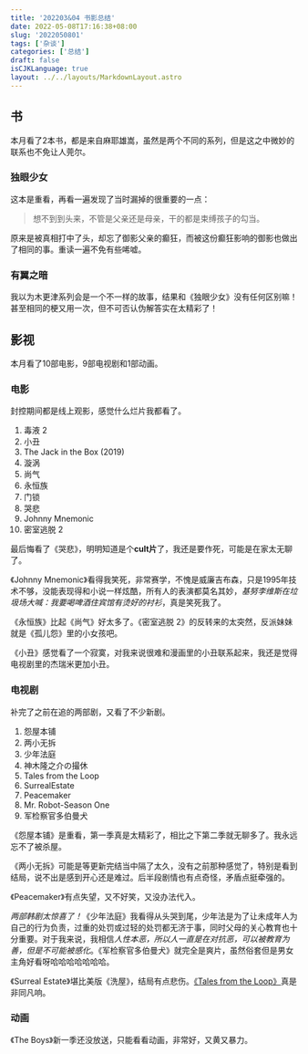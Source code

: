 ```yaml
---
title: '202203&04 书影总结'
date: 2022-05-08T17:16:38+08:00
slug: '2022050801'
tags: ['杂谈']
categories: ['总结']
draft: false
isCJKLanguage: true
layout: ../../layouts/MarkdownLayout.astro
---
```

## 书

本月看了2本书，都是来自麻耶雄嵩，虽然是两个不同的系列，但是这之中微妙的联系也不免让人莞尔。

### 独眼少女

这本是重看，再看一遍发现了当时漏掉的很重要的一点：
> 想不到到头来，不管是父亲还是母亲，干的都是束缚孩子的勾当。

原来是被真相打中了头，却忘了御影父亲的癫狂，而被这份癫狂影响的御影也做出了相同的事。重读一遍不免有些唏嘘。

### 有翼之暗

我以为木更津系列会是一个不一样的故事，结果和《独眼少女》没有任何区别嘛！甚至相同的梗又用一次，但不可否认伪解答实在太精彩了！

## 影视

本月看了10部电影，9部电视剧和1部动画。

### 电影

封控期间都是线上观影，感觉什么烂片我都看了。

1. 毒液 2
2. 小丑
3. The Jack in the Box (2019)
4. 漩涡
5. 尚气
6. 永恒族
7. 门锁
8. 哭悲
9. Johnny Mnemonic
10. 密室逃脱 2

最后悔看了《哭悲》，明明知道是个**cult片**了，我还是要作死，可能是在家太无聊了。

《Johnny Mnemonic》看得我笑死，非常赛学，不愧是威廉吉布森，只是1995年技术不够，没能表现得和小说一样炫酷，所有人的表演都莫名其妙，*基努李维斯在垃圾场大喊：我要喝啤酒住宾馆有烫好的衬衫*，真是笑死我了。

《永恒族》比起《尚气》好太多了。《密室逃脱 2》的反转来的太突然，反派妹妹就是《孤儿怨》里的小女孩吧。

《小丑》感觉看了一个寂寞，对我来说很难和漫画里的小丑联系起来，我还是觉得电视剧里的杰瑞米更加小丑。

### 电视剧

补完了之前在追的两部剧，又看了不少新剧。

1. 怨屋本铺
2. 两小无拆
3. 少年法庭
4. 神木隆之介の撮休
5. Tales from the Loop
6. SurrealEstate
7. Peacemaker
8. Mr. Robot-Season One
9. 军检察官多伯曼犬

《怨屋本铺》是重看，第一季真是太精彩了，相比之下第二季就无聊多了。我永远忘不了被杀屋。

《两小无拆》可能是等更新完结当中隔了太久，没有之前那种感觉了，特别是看到结局，说不出是感到开心还是难过。后半段剧情也有点奇怪，矛盾点挺牵强的。

《Peacemaker》有点失望，又不好笑，又没办法代入。

*两部韩剧太惊喜了！*《少年法庭》我看得从头哭到尾，少年法是为了让未成年人为自己的行为负责，过重的处罚或过轻的处罚都无济于事，同时父母的关心教育也十分重要。对于我来说，我相信*人性本恶，所以人一直是在对抗恶，可以被教育为善，但是不可能被感化*。《军检察官多伯曼犬》就完全是爽片，虽然俗套但是男女主角好看呀哈哈哈哈哈哈哈。

《Surreal Estate》堪比美版《洗屋》，结局有点悲伤。[《Tales from the Loop》](/posts/2022/04/2022040401)真是非同凡响。

### 动画

《The Boys》新一季还没放送，只能看看动画，非常好，又黄又暴力。
